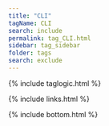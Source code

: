 ```yaml
---
title: "CLI" 
tagName: CLI
search: include
permalink: tag_CLI.html
sidebar: tag_sidebar
folder: tags
search: exclude
---
```

{% include taglogic.html %}

{% include links.html %}


{% include bottom.html %}

